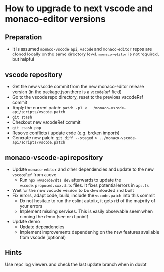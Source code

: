 # How to upgrade to next vscode and monaco-editor versions

## Preparation

- It is assumed `monaco-vscode-api`, `vscode` and `monaco-editor` repos are cloned locally on the same directory level. `monaco-editor` is not required, but helpful

## vscode repository

- Get the new vscode commit from the new monaco-editor release version (in the package.json there is a `vscodeRef` field)
- Go to the vscode repo directory, reset to the previous vscodeRef commit
- Apply the current patch: `patch -p1 < ../monaco-vscode-api/scripts/vscode.patch`
- `git stash`
- Checkout new vscodeRef commit
- `git stash pop`
- Resolve conflicts / update code (e.g. broken imports)
- Generate new patch: `git diff --staged > ../monaco-vscode-api/scripts/vscode.patch`

## monaco-vscode-api repository

- Update `monaco-editor` and other dependencies and update to the new `vscodeRef` from above
  - Run `npx @vscode/dts dev` afterwards to update the `vscode.proposed.xxx.d.ts` files. It fixes potential errors in `api.ts`
- Wait for the new vscode version to be downloaded and built
- Fix errors, adapt code, build, include the `vscode.patch` into this commit
  - Do not hesitate to run the eslint autofix, it gets rid of the majority of your errors
  - Implement missing services. This is easily observable seem when running the demo (see next point)
- Update demo
  - Update dependencies
  - Implement improvements dependening on the new features available from vscode (optional)

## Hints

Use repo log viewers and check the last update branch when in doubt
